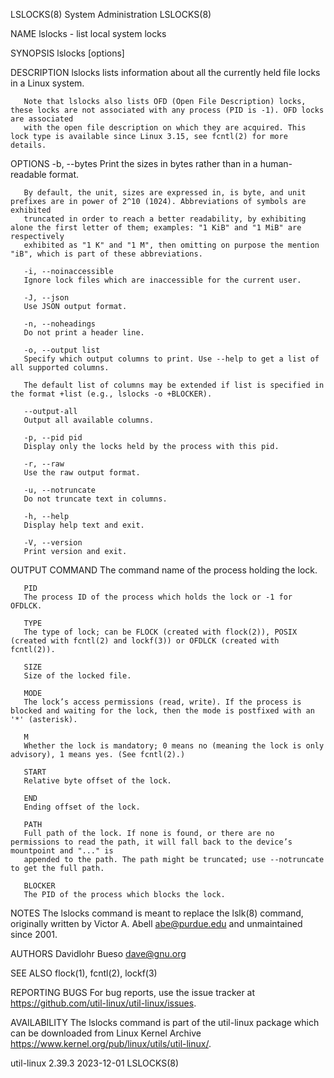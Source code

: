 LSLOCKS(8)							     System Administration							    LSLOCKS(8)

NAME
       lslocks - list local system locks

SYNOPSIS
       lslocks [options]

DESCRIPTION
       lslocks lists information about all the currently held file locks in a Linux system.

       Note that lslocks also lists OFD (Open File Description) locks, these locks are not associated with any process (PID is -1). OFD locks are associated
       with the open file description on which they are acquired. This lock type is available since Linux 3.15, see fcntl(2) for more details.

OPTIONS
       -b, --bytes
	   Print the sizes in bytes rather than in a human-readable format.

	   By default, the unit, sizes are expressed in, is byte, and unit prefixes are in power of 2^10 (1024). Abbreviations of symbols are exhibited
	   truncated in order to reach a better readability, by exhibiting alone the first letter of them; examples: "1 KiB" and "1 MiB" are respectively
	   exhibited as "1 K" and "1 M", then omitting on purpose the mention "iB", which is part of these abbreviations.

       -i, --noinaccessible
	   Ignore lock files which are inaccessible for the current user.

       -J, --json
	   Use JSON output format.

       -n, --noheadings
	   Do not print a header line.

       -o, --output list
	   Specify which output columns to print. Use --help to get a list of all supported columns.

	   The default list of columns may be extended if list is specified in the format +list (e.g., lslocks -o +BLOCKER).

       --output-all
	   Output all available columns.

       -p, --pid pid
	   Display only the locks held by the process with this pid.

       -r, --raw
	   Use the raw output format.

       -u, --notruncate
	   Do not truncate text in columns.

       -h, --help
	   Display help text and exit.

       -V, --version
	   Print version and exit.

OUTPUT
       COMMAND
	   The command name of the process holding the lock.

       PID
	   The process ID of the process which holds the lock or -1 for OFDLCK.

       TYPE
	   The type of lock; can be FLOCK (created with flock(2)), POSIX (created with fcntl(2) and lockf(3)) or OFDLCK (created with fcntl(2)).

       SIZE
	   Size of the locked file.

       MODE
	   The lock’s access permissions (read, write). If the process is blocked and waiting for the lock, then the mode is postfixed with an '*' (asterisk).

       M
	   Whether the lock is mandatory; 0 means no (meaning the lock is only advisory), 1 means yes. (See fcntl(2).)

       START
	   Relative byte offset of the lock.

       END
	   Ending offset of the lock.

       PATH
	   Full path of the lock. If none is found, or there are no permissions to read the path, it will fall back to the device’s mountpoint and "..." is
	   appended to the path. The path might be truncated; use --notruncate to get the full path.

       BLOCKER
	   The PID of the process which blocks the lock.

NOTES
       The lslocks command is meant to replace the lslk(8) command, originally written by Victor A. Abell <abe@purdue.edu> and unmaintained since 2001.

AUTHORS
       Davidlohr Bueso <dave@gnu.org>

SEE ALSO
       flock(1), fcntl(2), lockf(3)

REPORTING BUGS
       For bug reports, use the issue tracker at https://github.com/util-linux/util-linux/issues.

AVAILABILITY
       The lslocks command is part of the util-linux package which can be downloaded from Linux Kernel Archive
       <https://www.kernel.org/pub/linux/utils/util-linux/>.

util-linux 2.39.3							  2023-12-01								    LSLOCKS(8)
